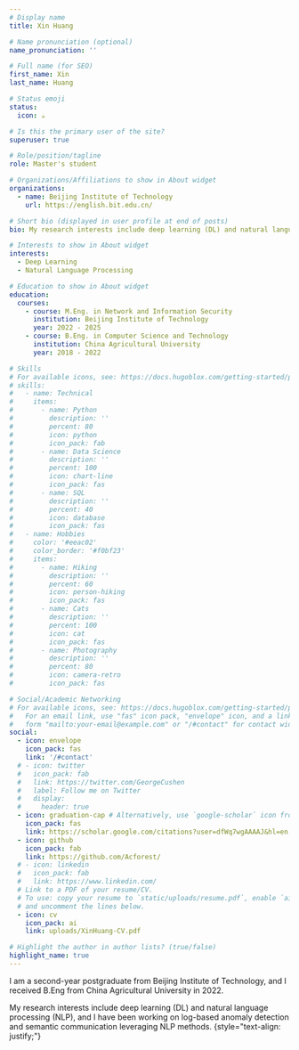 ```yaml
---
# Display name
title: Xin Huang

# Name pronunciation (optional)
name_pronunciation: ''

# Full name (for SEO)
first_name: Xin
last_name: Huang

# Status emoji
status:
  icon: ☕️

# Is this the primary user of the site?
superuser: true

# Role/position/tagline
role: Master's student

# Organizations/Affiliations to show in About widget
organizations:
  - name: Beijing Institute of Technology
    url: https://english.bit.edu.cn/

# Short bio (displayed in user profile at end of posts)
bio: My research interests include deep learning (DL) and natural language processing (NLP).

# Interests to show in About widget
interests:
  - Deep Learning
  - Natural Language Processing

# Education to show in About widget
education:
  courses:
    - course: M.Eng. in Network and Information Security
      institution: Beijing Institute of Technology
      year: 2022 - 2025
    - course: B.Eng. in Computer Science and Technology
      institution: China Agricultural University
      year: 2018 - 2022

# Skills
# For available icons, see: https://docs.hugoblox.com/getting-started/page-builder/#icons
# skills:
#   - name: Technical
#     items:
#       - name: Python
#         description: ''
#         percent: 80
#         icon: python
#         icon_pack: fab
#       - name: Data Science
#         description: ''
#         percent: 100
#         icon: chart-line
#         icon_pack: fas
#       - name: SQL
#         description: ''
#         percent: 40
#         icon: database
#         icon_pack: fas
#   - name: Hobbies
#     color: '#eeac02'
#     color_border: '#f0bf23'
#     items:
#       - name: Hiking
#         description: ''
#         percent: 60
#         icon: person-hiking
#         icon_pack: fas
#       - name: Cats
#         description: ''
#         percent: 100
#         icon: cat
#         icon_pack: fas
#       - name: Photography
#         description: ''
#         percent: 80
#         icon: camera-retro
#         icon_pack: fas

# Social/Academic Networking
# For available icons, see: https://docs.hugoblox.com/getting-started/page-builder/#icons
#   For an email link, use "fas" icon pack, "envelope" icon, and a link in the
#   form "mailto:your-email@example.com" or "/#contact" for contact widget.
social:
  - icon: envelope
    icon_pack: fas
    link: '/#contact'
  # - icon: twitter
  #   icon_pack: fab
  #   link: https://twitter.com/GeorgeCushen
  #   label: Follow me on Twitter
  #   display:
  #     header: true
  - icon: graduation-cap # Alternatively, use `google-scholar` icon from `ai` icon pack
    icon_pack: fas
    link: https://scholar.google.com/citations?user=dfWq7wgAAAAJ&hl=en
  - icon: github
    icon_pack: fab
    link: https://github.com/Acforest/
  # - icon: linkedin
  #   icon_pack: fab
  #   link: https://www.linkedin.com/
  # Link to a PDF of your resume/CV.
  # To use: copy your resume to `static/uploads/resume.pdf`, enable `ai` icons in `params.yaml`,
  # and uncomment the lines below.
  - icon: cv
    icon_pack: ai
    link: uploads/XinHuang-CV.pdf

# Highlight the author in author lists? (true/false)
highlight_name: true
---
```


I am a second-year postgraduate from Beijing Institute of Technology, and I received B.Eng from China Agricultural University in 2022.

My research interests include deep learning (DL) and natural language processing (NLP), and I have been working on log-based anomaly detection and semantic communication leveraging NLP methods.
{style="text-align: justify;"}
